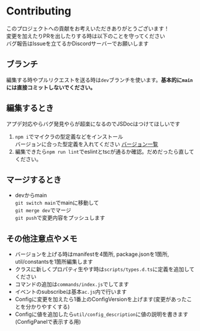 # Contributing
このプロジェクトへの貢献をお考えいただきありがとうございます！  
変更を加えたりPRを出したりする時は以下のことを守ってください  
バグ報告はIssueを立てるかDiscordサーバーでお願いします

## ブランチ
編集する時やプルリクエストを送る時は`dev`ブランチを使います。**基本的に`main`には直接コミットしないでください。**  

## 編集するとき
アプデ対応やらバグ発見やらが超楽になるのでJSDocはつけてほしいです  

1. `npm i`でマイクラの型定義などをインストール  
バージョンに合った型定義を入れてください [バージョン一覧](https://www.npmjs.com/package/@minecraft/server?activeTab=versions)  
2. 編集できたら`npm run lint`でeslintとtscが通るか確認。だめだったら直してください。

## マージするとき
- devからmain  
`git switch main`でmainに移動して  
`git merge dev`でマージ  
`git push`で変更内容をプッシュします

## その他注意点やメモ
- バージョンを上げる時はmanifestを4箇所, package.jsonを1箇所, util/constantsを1箇所編集します
- クラスに新しくプロパティ生やす時は`scripts/types.d.ts`に定義を追加してください
- コマンドの追加は`commands/index.js`でしてます
- イベントのsubscribeは基本`ac.js`内で行います
- Configに変更を加えたら1番上のConfigVersionを上げます(変更があったことを分かりやすくする)
- Configに値を追加したら`util/config_description`に値の説明を書きます(ConfigPanelで表示する用)
